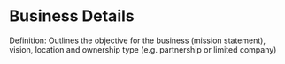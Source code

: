 # Business Details

Definition: Outlines the objective for the business (mission statement), vision, location and ownership type (e.g. partnership or limited company)